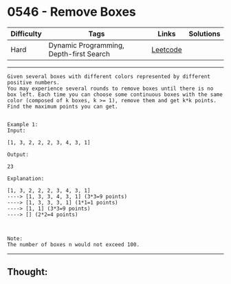 # 0546 - Remove Boxes

Difficulty  | Tags | Links | Solutions
----------- | ---- | ----- | -----
Hard | Dynamic Programming, Depth-first Search | [Leetcode](https://leetcode.com/problems/remove-boxes/description/) |


-----------

```
Given several boxes with different colors represented by different positive numbers. 
You may experience several rounds to remove boxes until there is no box left. Each time you can choose some continuous boxes with the same color (composed of k boxes, k >= 1), remove them and get k*k points.
Find the maximum points you can get.


Example 1:
Input: 

[1, 3, 2, 2, 2, 3, 4, 3, 1]

Output:

23

Explanation: 

[1, 3, 2, 2, 2, 3, 4, 3, 1] 
----> [1, 3, 3, 4, 3, 1] (3*3=9 points) 
----> [1, 3, 3, 3, 1] (1*1=1 points) 
----> [1, 1] (3*3=9 points) 
----> [] (2*2=4 points)



Note:
The number of boxes n would not exceed 100.
```

-----------

## Thought:

